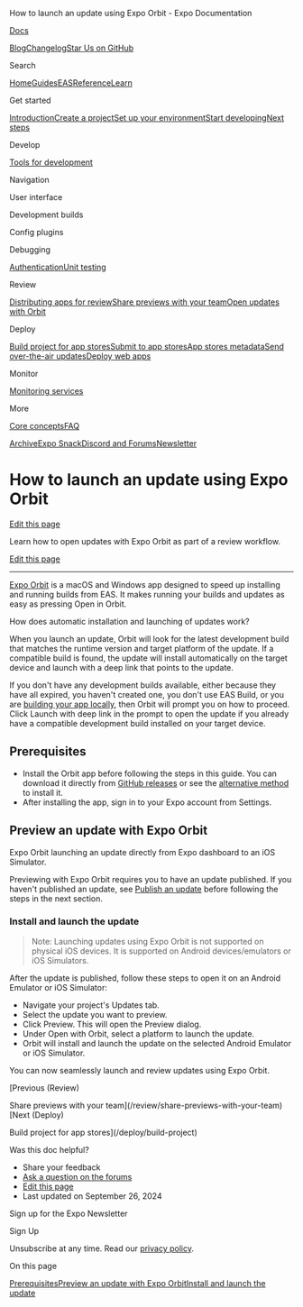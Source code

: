 How to launch an update using Expo Orbit - Expo Documentation

[Docs](/)

[Blog](https://expo.dev/blog)[Changelog](https://expo.dev/changelog)[Star Us on GitHub](https://github.com/expo/expo)

Search

[Home](/)[Guides](/guides/overview)[EAS](/eas)[Reference](/versions/latest)[Learn](/tutorial/overview)

Get started

[Introduction](/get-started/introduction)[Create a project](/get-started/create-a-project)[Set up your environment](/get-started/set-up-your-environment)[Start developing](/get-started/start-developing)[Next steps](/get-started/next-steps)

Develop

[Tools for development](/develop/tools)

Navigation

User interface

Development builds

Config plugins

Debugging

[Authentication](/develop/authentication)[Unit testing](/develop/unit-testing)

Review

[Distributing apps for review](/review/overview)[Share previews with your team](/review/share-previews-with-your-team)[Open updates with Orbit](/review/with-orbit)

Deploy

[Build project for app stores](/deploy/build-project)[Submit to app stores](/deploy/submit-to-app-stores)[App stores metadata](/deploy/app-stores-metadata)[Send over-the-air updates](/deploy/send-over-the-air-updates)[Deploy web apps](/deploy/web)

Monitor

[Monitoring services](/monitoring/services)

More

[Core concepts](/core-concepts)[FAQ](/faq)

[Archive](/archive)[Expo Snack](https://snack.expo.dev)[Discord and Forums](https://chat.expo.dev)[Newsletter](https://expo.dev/mailing-list/signup)

How to launch an update using Expo Orbit
========================================

[Edit this page](https://github.com/expo/expo/edit/main/docs/pages/review/with-orbit.mdx)

Learn how to open updates with Expo Orbit as part of a review workflow.

[Edit this page](https://github.com/expo/expo/edit/main/docs/pages/review/with-orbit.mdx)

---

[Expo Orbit](https://expo.dev/orbit) is a macOS and Windows app designed to speed up installing and running builds from EAS. It makes running your builds and updates as easy as pressing Open in Orbit.

How does automatic installation and launching of updates work?

When you launch an update, Orbit will look for the latest development build that matches the runtime version and target platform of the update. If a compatible build is found, the update will install automatically on the target device and launch with a deep link that points to the update.

If you don't have any development builds available, either because they have all expired, you haven't created one, you don't use EAS Build, or you are [building your app locally](/guides/local-app-development), then Orbit will prompt you on how to proceed. Click Launch with deep link in the prompt to open the update if you already have a compatible development build installed on your target device.

Prerequisites
-------------

* Install the Orbit app before following the steps in this guide. You can download it directly from [GitHub releases](https://github.com/expo/orbit/releases) or see the [alternative method](/build/orbit#installation) to install it.
* After installing the app, sign in to your Expo account from Settings.

Preview an update with Expo Orbit
---------------------------------

Expo Orbit launching an update directly from Expo dashboard to an iOS Simulator.

Previewing with Expo Orbit requires you to have an update published. If you haven't published an update, see [Publish an update](/eas-update/getting-started#publish-an-update) before following the steps in the next section.

### Install and launch the update

> Note: Launching updates using Expo Orbit is not supported on physical iOS devices. It is supported on Android devices/emulators or iOS Simulators.

After the update is published, follow these steps to open it on an Android Emulator or iOS Simulator:

* Navigate your project's Updates tab.
* Select the update you want to preview.
* Click Preview. This will open the Preview dialog.
* Under Open with Orbit, select a platform to launch the update.
* Orbit will install and launch the update on the selected Android Emulator or iOS Simulator.

You can now seamlessly launch and review updates using Expo Orbit.

[Previous (Review)

Share previews with your team](/review/share-previews-with-your-team)[Next (Deploy)

Build project for app stores](/deploy/build-project)

Was this doc helpful?

* Share your feedback
* [Ask a question on the forums](https://chat.expo.dev/)
* [Edit this page](https://github.com/expo/expo/edit/main/docs/pages/review/with-orbit.mdx)
* Last updated on September 26, 2024

Sign up for the Expo Newsletter

Sign Up

Unsubscribe at any time. Read our [privacy policy](https://expo.dev/privacy).

On this page

[Prerequisites](/review/with-orbit/#prerequisites)[Preview an update with Expo Orbit](/review/with-orbit/#preview-an-update-with-expo-orbit)[Install and launch the update](/review/with-orbit/#install-and-launch-the-update)